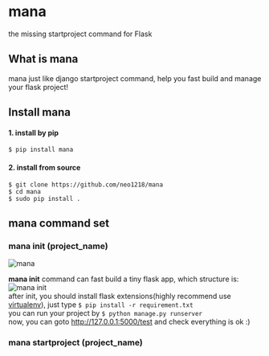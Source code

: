 mana
====
the missing startproject command for Flask <br/>

## What is mana
mana just like django startproject command, help you fast build and manage your flask project!

## Install mana
#### 1. install by pip

    $ pip install mana

#### 2. install from source

    $ git clone https://github.com/neo1218/mana
    $ cd mana
    $ sudo pip install .

## mana command set
### mana init (project_name)
![mana](http://7xj431.com1.z0.glb.clouddn.com/manamana2.gif) <br/>

<strong>mana init</strong> command can fast build a tiny flask app, which structure is:<br/>
![mana init](http://7xj431.com1.z0.glb.clouddn.com/manainit) <br/>
after init, you should install flask extensions(highly recommend use [virtualenv](http://flask.pocoo.org/docs/0.10/installation/#virtualenv)), just type <code>$ pip install -r requirement.txt</code> <br/>
you can run your project by <code>$ python manage.py runserver</code> <br/>
now, you can goto http://127.0.0.1:5000/test and check everything is ok :)

### mana startproject (project_name)

